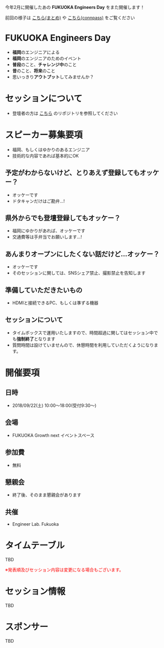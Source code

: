 今年2月に開催したあの **FUKUOKA Engineers Day** をまた開催します！

前回の様子は [こちら(まとめ)](https://dev.classmethod.jp/study_meeting/fukuoka-engineers-day-2018-all-sessions/) や [こちら(connpass)](https://engineers-day.connpass.com/event/74240/) をご覧ください

# FUKUOKA Engineers Day
- **福岡**のエンジニアによる
- **福岡**のエンジニアのためのイベント
- **普段**のこと、**チャレンジ中**のこと
- **昔**のこと、**将来**のこと
- 思いっきり**アウトプット**してみませんか？

# セッションについて
- 登壇者の方は [こちら](https://github.com/kongmingstrap/FUKUOKA-Engineers-Day-2018-Autumn) のリポジトリを参照してください

# スピーカー募集要項
- 福岡、もしくはゆかりのあるエンジニア
- 技術的な内容であれば基本的にOK

## 予定がわからないけど、とりあえず登録してもオッケー？
- オッケーです
- ドタキャンだけはご勘弁...!

## 県外からでも登壇登録してもオッケー？
- 福岡にゆかりがあれば、オッケーです
- 交通費等は手弁当でお願いします...!

## あんまりオープンにしたくない話だけど...オッケー？
- オッケーです
- そのセッションに関しては、SNSシェア禁止、撮影禁止を告知します

## 準備していただきたいもの
- HDMIと接続できるPC、もしくは準ずる機器

## セッションについて
- タイムボックスで運用いたしますので、時間超過に関してはセッション中でも**強制終了**となります
- 質問時間は設けていませんので、休憩時間を利用していただくようになります。

# 開催要項

## 日時
- 2018/09/22(土) 10:00～18:00(受付9:30～)

## 会場
- FUKUOKA Growth next イベントスペース

## 参加費
- 無料

## 懇親会
- 終了後、そのまま懇親会があります

## 共催
- Engineer Lab. Fukuoka

# タイムテーブル

TBD

<font color="Red">※発表順及びセッション内容は変更になる場合もございます。</font>

# セッション情報

TBD

# スポンサー

TBD